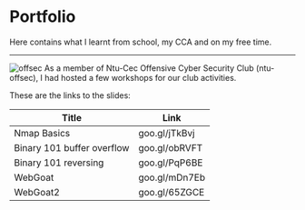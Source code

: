 # Portfolio
Here contains what I learnt from school, my CCA and on my free time.

---
![offsec][club]
As a member of Ntu-Cec Offensive Cyber Security Club (ntu-offsec), 
I had hosted a few workshops for our club activities.

These are the links to the slides:

|Title |Link|
|------|----|
|Nmap Basics|goo.gl/jTkBvj|
|Binary 101 buffer overflow |goo.gl/obRVFT|
|Binary 101 reversing|goo.gl/PqP6BE|
|WebGoat|goo.gl/mDn7Eb|
|WebGoat2|goo.gl/65ZGCE|

[club]: https://avatars3.githubusercontent.com/u/18379558?v=3&s=200
